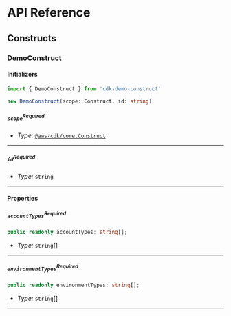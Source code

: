 # API Reference <a name="API Reference"></a>

## Constructs <a name="Constructs"></a>

### DemoConstruct <a name="cdk-demo-construct.DemoConstruct"></a>

#### Initializers <a name="cdk-demo-construct.DemoConstruct.Initializer"></a>

```typescript
import { DemoConstruct } from 'cdk-demo-construct'

new DemoConstruct(scope: Construct, id: string)
```

##### `scope`<sup>Required</sup> <a name="cdk-demo-construct.DemoConstruct.parameter.scope"></a>

- *Type:* [`@aws-cdk/core.Construct`](#@aws-cdk/core.Construct)

---

##### `id`<sup>Required</sup> <a name="cdk-demo-construct.DemoConstruct.parameter.id"></a>

- *Type:* `string`

---



#### Properties <a name="Properties"></a>

##### `accountTypes`<sup>Required</sup> <a name="cdk-demo-construct.DemoConstruct.property.accountTypes"></a>

```typescript
public readonly accountTypes: string[];
```

- *Type:* `string`[]

---

##### `environmentTypes`<sup>Required</sup> <a name="cdk-demo-construct.DemoConstruct.property.environmentTypes"></a>

```typescript
public readonly environmentTypes: string[];
```

- *Type:* `string`[]

---





